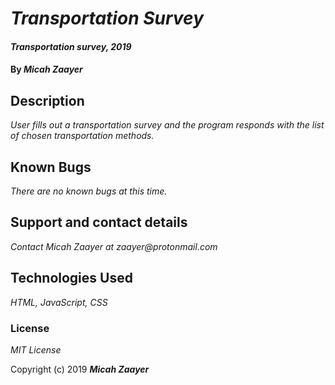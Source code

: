 # _Transportation Survey_

#### _Transportation survey, 2019_

#### By _**Micah Zaayer**_

## Description

_User fills out a transportation survey and the program responds with the list of chosen transportation methods._


## Known Bugs

_There are no known bugs at this time._

## Support and contact details

_Contact Micah Zaayer at zaayer@protonmail.com_

## Technologies Used

_HTML, JavaScript, CSS_

### License

*MIT License*

Copyright (c) 2019 **_Micah Zaayer_**
